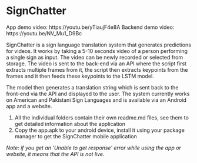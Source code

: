 <h1>SignChatter</h1>

<p>App demo video: https://youtu.be/yTiaujF4e8A  
Backend demo video: https://youtu.be/NV_Mu1_D9Bc</p>

<p>SignChatter is a sign language translation system that generates predictions for videos. It works by taking a 5-10 seconds video of a person performing a single sign as input. The video can be newly recorded or selected from storage. The video is sent to the back-end via an API where the script first extracts multiple frames from it, the script then extracts keypoints from the frames and it then feeds these keypoints to the LSTM model.</p>

<p>The model then generates a translation string which is sent back to the front-end via the API and displayed to the user. The system currently works on American and Pakistani Sign Languages and is available via an Android app and a website.</p>

<ol>
<li>All the individual folders contain their own readme.md files, see them to get detailed information about the application</li>
<li>Copy the app.apk to your android device, install it using your package manager to get the SignChatter mobile application</li>
</ol>

<p><em>Note: if you get an 'Unable to get response' error while using the app or website, it means that the API is not live.</em></p>
